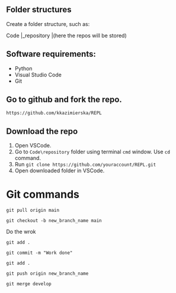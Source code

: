 ## Folder structures
Create a folder structure, such as:

Code
    |_repository
                |(here the repos will be stored)

## Software requirements:
- Python
- Visual Studio Code
- Git

## Go to github and fork the repo.
`https://github.com/kkazimierska/REPL`


## Download the repo

1. Open VSCode.
2. Go to `Code\repository` folder using terminal `cmd` window. Use `cd` command.
3. Run `git clone https://github.com/youraccount/REPL.git`
4. Open downloaded folder in VSCode.

# Git commands

`git pull origin main`

`git checkout -b new_branch_name main`

Do the wrok

`git add .`

`git commit -m "Work done"`

`git add .`

`git push origin new_branch_name`

`git merge develop`
